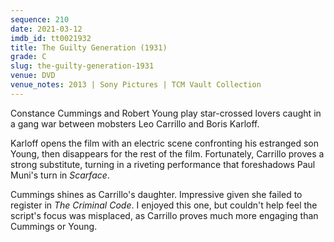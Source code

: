 ```yaml
---
sequence: 210
date: 2021-03-12
imdb_id: tt0021932
title: The Guilty Generation (1931)
grade: C
slug: the-guilty-generation-1931
venue: DVD
venue_notes: 2013 | Sony Pictures | TCM Vault Collection
---
```


Constance Cummings and Robert Young play star-crossed lovers caught in a gang war between mobsters Leo Carrillo and Boris Karloff.

Karloff opens the film with an electric scene confronting his estranged son Young, then disappears for the rest of the film. Fortunately, Carrillo proves a strong substitute, turning in a riveting performance that foreshadows Paul Muni's turn in <data span imdb-id="tt0023427">_Scarface_</span>.

Cummings shines as Carrillo's daughter. Impressive given she failed to register in <span data-imdb-id="tt0021770">_The Criminal Code_</span>. I enjoyed this one, but couldn't help feel the script's focus was misplaced, as Carrillo proves much more engaging than Cummings or Young.
